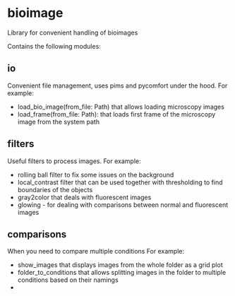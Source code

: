 # bioimage
Library for convenient handling of bioimages

Contains the following modules:

## io

Convenient file management, uses pims and pycomfort under the hood.
For example:
* load_bio_image(from_file: Path) that allows loading microscopy images
* load_frame(from_file: Path): that loads first frame of the microscopy image from the system path

## filters

Useful filters to process images.
For example:
* rolling ball filter to fix some issues on the background
* local_contrast filter that can be used together with thresholding to find boundaries of the objects
* gray2color that deals with fluorescent images
* glowing - for dealing with comparisons between normal and fluorescent images

## comparisons

When you need to compare multiple conditions
For example:
* show_images that displays images from the whole folder as a grid plot
* folder_to_conditions that allows splitting images in the folder to multiple conditions based on their namings
* 